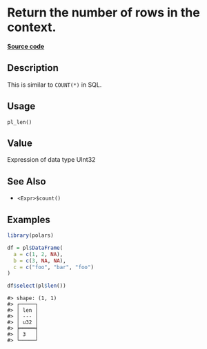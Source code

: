 

# Return the number of rows in the context.

[**Source code**](https://github.com/pola-rs/r-polars/tree/mkdocs-matrial-search-preview/R/functions__lazy.R#L140)

## Description

This is similar to <code style="white-space: pre;">COUNT(\*)</code> in
SQL.

## Usage

<pre><code class='language-R'>pl_len()
</code></pre>

## Value

Expression of data type UInt32

## See Also

<ul>
<li>

<code>\<Expr\>$count()</code>

</li>
</ul>

## Examples

``` r
library(polars)

df = pl$DataFrame(
  a = c(1, 2, NA),
  b = c(3, NA, NA),
  c = c("foo", "bar", "foo")
)

df$select(pl$len())
```

    #> shape: (1, 1)
    #> ┌─────┐
    #> │ len │
    #> │ --- │
    #> │ u32 │
    #> ╞═════╡
    #> │ 3   │
    #> └─────┘
